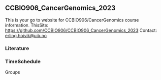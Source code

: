 ## CCBIO906_CancerGenomics_2023
This is your go to website for CCBIO906/CancerGenomics course information.
ThisSite: https://github.com/CCBIO906/CCBIO906_CancerGenomics_2023
Contact: erling.hoivik@uib.no

### Literature

### TimeSchedule

Groups        
